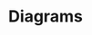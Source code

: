 ---
git: https://github.com/mingrammer/diagrams
logohandle: mingrammer_diagrams
sort: diagrams
title: Diagrams
website: https://diagrams.mingrammer.com/
---